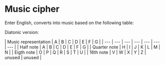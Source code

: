 # Music cipher

Enter English, converts into music based on the following table:

Diatonic version: 

| Music representation | A | B | C | D | E | F | G |
| --- | --- | --- | --- | --- | --- | --- |
| Half note | A | B | C | D | E | F | G |
| Quarter note | H | I | J | K | L | M | N |
| Eigth note | O | P | Q | R | S | T | U | 
| 16th note | V | W | X | Y | Z | unused | unused |
